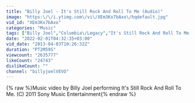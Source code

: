 ```yaml
---
title: "Billy Joel - It's Still Rock And Roll To Me (Audio)"
image: "https:\/\/i.ytimg.com\/vi\/XEm3Kx7bAxo\/hqdefault.jpg"
vid_id: "XEm3Kx7bAxo"
categories: "Music"
tags: ["Billy Joel","Columbia\/Legacy","It's Still Rock And Roll To Me (Audio)"]
date: "2022-02-01T04:32:35+03:00"
vid_date: "2013-04-03T10:26:32Z"
duration: "PT2M59S"
viewcount: "2635777"
likeCount: "24743"
dislikeCount: ""
channel: "billyjoelVEVO"
---
```

{% raw %}Music video by Billy Joel performing It's Still Rock And Roll To Me. (C) 2011 Sony Music Entertainment{% endraw %}
